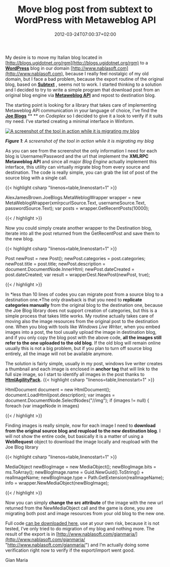 ﻿---
title: "Move blog post from subtext to WordPress with Metaweblog API"
description: ""
date: 2012-03-24T07:00:37+02:00
draft: false
tags: [Blog,Tools]
categories: [Programming]
---
My desire is to move my Italian blog located in [http://blogs.ugidotnet.org/rgm](http://blogs.ugidotnet.org/rgm) to a [**WordPress**](http://wordpress.com/) blog in our domain [http://www.nablasoft.com](http://www.nablasoft.com), because I really feel nostalgic of my old domain, but I face a bad problem, because the export routine of the original blog, based on  **[Subtext](http://subtextproject.com/default.aspx?AspxAutoDetectCookieSupport=1)** , seems not to work. I started thinking to a solution and I decided to try to write a simple program that download post from an original blog engine via [**Metaweblog API**](http://xmlrpc.scripting.com/metaWeblogApi.html) and repost to destination blog.

The starting point is looking for a library that takes care of implementing Metaweblog API communication in your language of choice, I’ve find the [**Joe Blogs**](http://joeblogs.codeplex.com/) ** ** on *Codeplex* so I decided to give it a look to verify if it suits my need. I’ve started creating a minimal interface in Winform.

[![A screenshot of the tool in action while it is migrating my blog](https://www.codewrecks.com/blog/wp-content/uploads/2012/03/image_thumb29.png "A screenshot of the tool in action while it is migrating my blog")](https://www.codewrecks.com/blog/wp-content/uploads/2012/03/image29.png)

 ***Figure 1***: *A screenshot of the tool in action while it is migrating my blog*

As you can see from the screenshot the only information I need for each blog is Username/Password and the url that implement the  **XMLRPC Metaweblog API** and since all major *Blog Engine* actually implement this interface, this utility can virtually migrate blog from every source and destination. The code is really simple, you can grab the list of post of the source blog with a single call.

{{< highlight csharp "linenos=table,linenostart=1" >}}


AlexJamesBrown.JoeBlogs.MetaWeblogWrapper wrapper = 
new MetaWeblogWrapper(xmlrpcurlSource.Text, usernameSource.Text, passwordSource.Text);
var posts = wrapper.GetRecentPosts(10000);

{{< / highlight >}}

Now you could simply create another wrapper to the Destination blog, iterate into all the post returned from the GetRecentPost and save them to the new blog.

{{< highlight csharp "linenos=table,linenostart=1" >}}


Post newPost = new Post();
newPost.categories = post.categories;
newPost.title = post.title;
newPost.description = document.DocumentNode.InnerHtml;
newPost.dateCreated = post.dateCreated;
var result = wrapperDest.NewPost(newPost, true);

{{< / highlight >}}

In *less than 10 lines of codes you can migrate post from a source blog to a destination one.*The only drawback is that you need to  **replicate categories manually** from the original blog to the destination one, because the Joe Blog library does not support creation of categories, but this is a simple process that takes little works. My routine actually takes care of moving also the image resources from the original post to the destination one. When you blog with tools like *Windows Live Writer*, when you embed images into a post, the tool usually upload the image in destination blog, and if you only copy the blog post with the above code,  **all the images still refer to the one uploaded to the old blog**. If the old blog will remain online usually this is not a big problem, but if you plan to turn off source blog entirely, all the image will not be available anymore.

The solution is fairly simple, usually in my post, windows live writer creates a thumbnail and each image is enclosed in  **anchor tag** that will link to the full size image, so I start to identify all images in the post thanks to  **[HtmlAgilityPack](http://htmlagilitypack.codeplex.com/).** {{< highlight csharp "linenos=table,linenostart=1" >}}


HtmlDocument document = new HtmlDocument();
document.LoadHtml(post.description);
var images = document.DocumentNode.SelectNodes("//img");
 if (images != null)
 {
 		foreach (var imageNode in images)

{{< / highlight >}}

Finding images is really simple, now for each image I need to  **download from the original source blog and reupload to the new destination blog**. I will not show the entire code, but basically it is a matter of using a  **WebRequest** object to download the image locally and reupload with the Joe Blog library

{{< highlight csharp "linenos=table,linenostart=1" >}}


MediaObject newBlogImage = new MediaObject();
 newBlogImage.bits = ms.ToArray();
 newBlogImage.name = Guid.NewGuid().ToString() + realImageName;
newBlogImage.type = Path.GetExtension(realImageName);
info = wrapper.NewMediaObject(newBlogImage);

{{< / highlight >}}

Now you can simply  **change the src attribute** of the image with the new url returned from the NewMediaObject call and the game is done, you are migrating both post and image resources from your old blog to the new one.

Full code [can be downloaded here](http://www.codewrecks.com/files/blogmigrator.zip), use at your own risk, because it is not tested, I’ve only tried to do migration of my blog and nothing more. The result of the export is in [http://www.nablasoft.com/gianmaria/](http://www.nablasoft.com/gianmaria/ "http://www.nablasoft.com/gianmaria/") and I’m actually doing some verification right now to verify if the export/import went good.

Gian Maria
